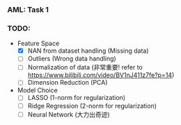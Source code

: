 ### AML: Task 1

### TODO:

* Feature Space
    - [x] NAN from dataset handling (Missing data)
    - [ ] Outliers (Wrong data handling)
    - [ ] Normalization of data (非常重要! refer to https://www.bilibili.com/video/BV1nJ411z7fe?p=14)
    - [ ] Dimension Reduction (PCA)
    
* Model Choice
    - [ ] LASSO (1-norm for regularization)
    - [ ] Ridge Regression (2-norm for regularization)
    - [ ] Neural Network (大力出奇迹)